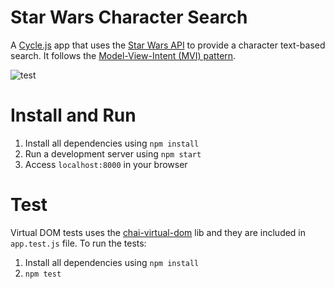 # Star Wars Character Search
A [Cycle.js](https://github.com/staltz/cycle) app that uses the [Star Wars API](https://swapi.co/) to provide a character text-based search. It follows the [Model-View-Intent (MVI) pattern](https://cycle.js.org/model-view-intent.html).

![test](https://cloud.githubusercontent.com/assets/670057/25587361/1497dbd2-2e7a-11e7-96f3-6a9a8a91bec9.gif)

# Install and Run
1. Install all dependencies using `npm install`
2. Run a development server using `npm start`
3. Access `localhost:8000` in your browser

# Test
Virtual DOM tests uses the [chai-virtual-dom](https://github.com/staltz/chai-virtual-dom) lib and they are included in `app.test.js` file. To run the tests:

1. Install all dependencies using `npm install`
2. `npm test`
